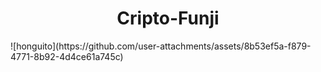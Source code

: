 <h1 align="center"> Cripto-Funji </h1>
![honguito](https://github.com/user-attachments/assets/8b53ef5a-f879-4771-8b92-4d4ce61a745c)

